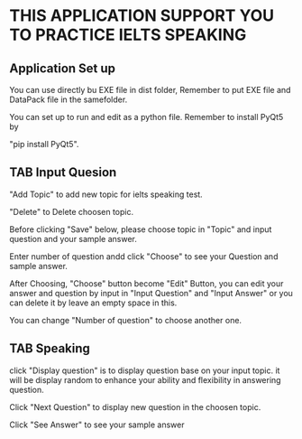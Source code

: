 # THIS APPLICATION SUPPORT YOU TO PRACTICE IELTS SPEAKING


## Application Set up

You can use directly bu EXE file in dist folder, Remember to put EXE file and DataPack file in the samefolder.

You can set up to run and edit as a python file.
Remember to install PyQt5 by 

"pip install PyQt5".

## TAB Input Quesion


"Add Topic" to add new topic for ielts speaking test.

"Delete" to Delete choosen topic.

Before clicking "Save" below, please choose topic in "Topic" and input question and your sample answer.

Enter number of question andd click "Choose" to see your Question and sample answer.

After Choosing, "Choose" button become "Edit" Button, you can edit your answer and question by input in
"Input Question" and "Input Answer" or you can delete it by leave an empty space in this.

You can change "Number of question" to choose another one.


## TAB Speaking



click "Display question" is to display question base on your input topic. it will be display random
to enhance your ability and flexibility in answering question.

Click "Next Question" to display new question in the choosen topic.

Click "See Answer" to see your sample answer

